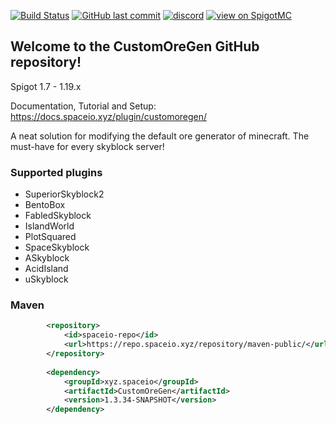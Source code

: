 [![Build Status](https://ci.spaceio.xyz/job/CustomOreGen/badge/icon?style=flat-square)](https://ci.spaceio.xyz:443/job/CustomOreGen/)
[![GitHub last commit](https://img.shields.io/github/last-commit/mastercake10/CustomOreGen.svg)](https://github.com/mastercake10/CustomOreGen/commits/master)
[![discord](https://discordapp.com/api/guilds/330725294749122561/widget.png)](https://discord.gg/3xgsPh8)
[![view on SpigotMC](https://img.shields.io/badge/view%20on-spigotmc-orange.svg)](https://www.spigotmc.org/resources/customoregen.9532/)

## Welcome to the CustomOreGen GitHub repository!
Spigot 1.7 - 1.19.x

Documentation, Tutorial and Setup: https://docs.spaceio.xyz/plugin/customoregen/

A neat solution for modifying the default ore generator of minecraft. The must-have for every skyblock server!

### Supported plugins

- SuperiorSkyblock2
- BentoBox
- FabledSkyblock
- IslandWorld
- PlotSquared
- SpaceSkyblock
- ASkyblock
- AcidIsland
- uSkyblock

### Maven
```xml
		<repository>
			<id>spaceio-repo</id>
			<url>https://repo.spaceio.xyz/repository/maven-public/</url>
		</repository>
		
		<dependency>
			<groupId>xyz.spaceio</groupId>
			<artifactId>CustomOreGen</artifactId>
			<version>1.3.34-SNAPSHOT</version>
		</dependency>
```